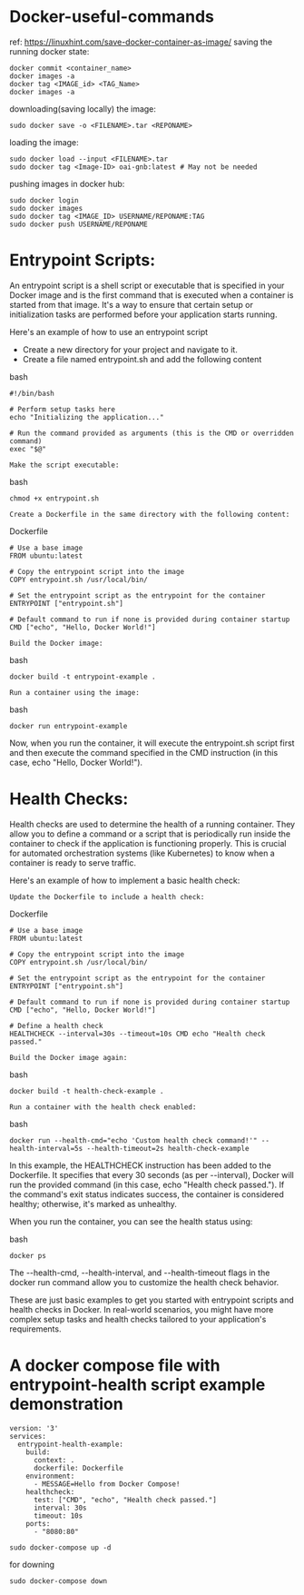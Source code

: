 # Docker-useful-commands
ref: https://linuxhint.com/save-docker-container-as-image/
saving the running docker state:
```
docker commit <container_name>
docker images -a
docker tag <IMAGE_id> <TAG_Name>
docker images -a
```
downloading(saving locally) the image:
```
sudo docker save -o <FILENAME>.tar <REPONAME>

```

loading the image:
```
sudo docker load --input <FILENAME>.tar
sudo docker tag <Image-ID> oai-gnb:latest # May not be needed

```

pushing images in docker hub:
```
sudo docker login
sudo docker images
sudo docker tag <IMAGE_ID> USERNAME/REPONAME:TAG
sudo docker push USERNAME/REPONAME 

```
# Entrypoint Scripts:

An entrypoint script is a shell script or executable that is specified in your Docker image and is the first command that is executed when a container is started from that image. It's a way to ensure that certain setup or initialization tasks are performed before your application starts running.

Here's an example of how to use an entrypoint script

- Create a new directory for your project and navigate to it.
- Create a file named entrypoint.sh and add the following content

bash

```
#!/bin/bash

# Perform setup tasks here
echo "Initializing the application..."

# Run the command provided as arguments (this is the CMD or overridden command)
exec "$@"
```
    Make the script executable:

bash
```
chmod +x entrypoint.sh
```
    Create a Dockerfile in the same directory with the following content:

Dockerfile
```
# Use a base image
FROM ubuntu:latest

# Copy the entrypoint script into the image
COPY entrypoint.sh /usr/local/bin/

# Set the entrypoint script as the entrypoint for the container
ENTRYPOINT ["entrypoint.sh"]

# Default command to run if none is provided during container startup
CMD ["echo", "Hello, Docker World!"]
```
    Build the Docker image:

bash
```
docker build -t entrypoint-example .
```
    Run a container using the image:

bash
```
docker run entrypoint-example
```
Now, when you run the container, it will execute the entrypoint.sh script first and then execute the command specified in the CMD instruction (in this case, echo "Hello, Docker World!").
# Health Checks:

Health checks are used to determine the health of a running container. They allow you to define a command or a script that is periodically run inside the container to check if the application is functioning properly. This is crucial for automated orchestration systems (like Kubernetes) to know when a container is ready to serve traffic.

Here's an example of how to implement a basic health check:

    Update the Dockerfile to include a health check:

Dockerfile
```
# Use a base image
FROM ubuntu:latest

# Copy the entrypoint script into the image
COPY entrypoint.sh /usr/local/bin/

# Set the entrypoint script as the entrypoint for the container
ENTRYPOINT ["entrypoint.sh"]

# Default command to run if none is provided during container startup
CMD ["echo", "Hello, Docker World!"]

# Define a health check
HEALTHCHECK --interval=30s --timeout=10s CMD echo "Health check passed."
```
    Build the Docker image again:

bash
```
docker build -t health-check-example .
```
    Run a container with the health check enabled:

bash
```
docker run --health-cmd="echo 'Custom health check command!'" --health-interval=5s --health-timeout=2s health-check-example
```
In this example, the HEALTHCHECK instruction has been added to the Dockerfile. It specifies that every 30 seconds (as per --interval), Docker will run the provided command (in this case, echo "Health check passed."). If the command's exit status indicates success, the container is considered healthy; otherwise, it's marked as unhealthy.

When you run the container, you can see the health status using:

bash
```
docker ps
```
The --health-cmd, --health-interval, and --health-timeout flags in the docker run command allow you to customize the health check behavior.

These are just basic examples to get you started with entrypoint scripts and health checks in Docker. In real-world scenarios, you might have more complex setup tasks and health checks tailored to your application's requirements.

# A docker compose file with entrypoint-health script example demonstration
```
version: '3'
services:
  entrypoint-health-example:
    build:
      context: .
      dockerfile: Dockerfile
    environment:
      - MESSAGE=Hello from Docker Compose!
    healthcheck:
      test: ["CMD", "echo", "Health check passed."]
      interval: 30s
      timeout: 10s
    ports:
      - "8080:80"

```
```
sudo docker-compose up -d
```
for downing 
```
sudo docker-compose down
```
